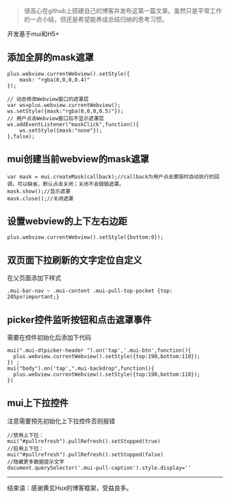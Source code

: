 

> 很高心在github上搭建自己的博客并发布这第一篇文章。虽然只是平常工作的一点小结，但还是希望能养成总结归纳的思考习惯。


开发基于mui和H5+

## 添加全屏的mask遮罩
```
plus.webview.currentWebview().setStyle({
	mask: "rgba(0,0,0,0.4)"
});

// 动态修改Webview窗口的遮罩层
var ws=plus.webview.currentWebview();
ws.setStyle({mask:"rgba(0,0,0,0.5)"});
// 用户点击Webview窗口后不显示遮罩层
ws.addEventListener("maskClick",function(){
    ws.setStyle({mask:"none"});
},false);
```
## mui创建当前webview的mask遮罩
```
var mask = mui.createMask(callback);//callback为用户点击蒙版时自动执行的回调，可以缺省，默认点击关闭；关闭不会销毁遮罩。
mask.show();//显示遮罩
mask.close();//关闭遮罩
```
## 设置webview的上下左右边距
```
plus.webview.currentWebview().setStyle({bottom:0});
```
## 双页面下拉刷新的文字定位自定义
在父页面添加下样式
```
.mui-bar-nav ~ .mui-content .mui-pull-top-pocket {top: 205px!important;}
```
## picker控件监听按钮和点击遮罩事件
需要在控件初始化后添加下代码
```
mui(".mui-dtpicker-header ").on('tap','.mui-btn',function(){
  plus.webview.currentWebview().setStyle({top:190,bottom:110});
}) ;
mui("body").on('tap',".mui-backdrop",function(){
  plus.webview.currentWebview().setStyle({top:190,bottom:110});
})
```
## mui上下拉控件
注意需要预先初始化上下拉控件否则报错
```
//禁用上下拉：
mui("#pullrefresh").pullRefresh().setStopped(true)
//启用上下拉：
mui("#pullrefresh").pullRefresh().setStopped(false)
//隐藏更多数据提示文字
document.querySelector('.mui-pull-caption').style.display=''
```

---

结束语：感谢黄玄Hux的博客框架，受益良多。
